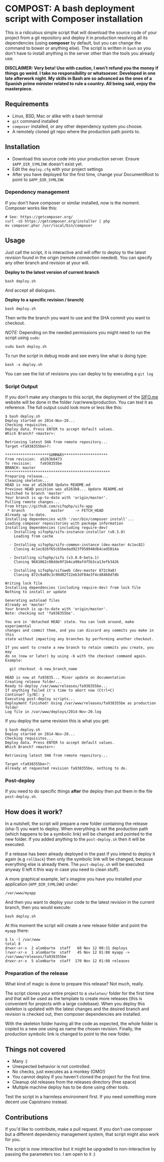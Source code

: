 # COMPOST: A bash deployment script with Composer installation
This is a ridiculous simple script that will download the source code of your project from a git repository and deploy it in production resolving all its dependencies (using **composer** by default, but you can change the command to bower or anything else). The script is written in `bash` so you don't have to install anything in the server other than the tools you already use. 

**DISCLAIMER: Very beta! Use with caution, I won't refund you the money if things go weird. I take no responsibility or whatsoever. Developed in one late afterwork night. My skills in Bash are so advanced as the ones of a Spanish prime minister related to rule a country. All being said, enjoy the masterpiece.**


## Requirements
 - Linux, BSD, Mac or alike with a bash terminal 
 - `git` command installed
 - `composer` installed, or any other dependency system you choose.
 - A remotely cloned git repo where the production path points to.

## Installation
 - Download this source code into your production server. Ensure `$APP_DIR_SYMLINK` doesn't exist yet.
 - Edit the `deploy.cfg` with your project settings
 - After you have deployed for the first time, change your DocumentRoot to point to `$APP_DIR_SYMLINK`


### Dependency management
If you don't have composer or similar installed, now is the moment. Composer works like this:

	# See: https://getcomposer.org/
	curl -sS https://getcomposer.org/installer | php
	mv composer.phar /usr/local/bin/composer

	
## Usage

Just call the script, it is interactive and will offer to deploy to the latest revision found in the origin (remote connection needed). You can specify any other branch and revision at your will.

**Deploy to the latest version of current branch**

	bash deploy.sh

And accept all dialogues.

**Deploy to a specific revision / branch)**

	bash deploy.sh
	
Then write the branch you want to use and the SHA commit you want to checkout.

*NOTE:* Depending on the needed permissions you might need to run the script using `sudo`:

	sudo bash deploy.sh

To run the script in debug mode and see every line what is doing type:

	bash -x deploy.sh

You can see the list of revisions you can deploy to by executing a `git log`
### Script Output

If you don't make any changes to this script, the deployment of the [SIFO.me](http://sifo.me) website will be done in the folder /var/www/production. You can test it as reference. The full output could look more or less like this:

	$ bash deploy.sh 
	Deploy started on 2014-Nov-20...
	Checking requisites...
	Deploy data. Press ENTER to accept default values.
	Which Branch? <master>:

	Retrieving latest SHA from remote repository...
	Target <fa938355be>?:

	********************SUMMARY********************
	From revision:  a5263b8473
	To revision:    fa938355be
	BRANCH: master
	************************************************
	Preparing release...
	Cleaning skeleton...
	HEAD is now at a5263b8 Update README.md
	Previous HEAD position was a5263b8... Update README.md
	Switched to branch 'master'
	Your branch is up-to-date with 'origin/master'.
	Pulling remote changes...
	From https://github.com/sifophp/sifo-app
	 * branch            master     -> FETCH_HEAD
	Already up-to-date.
	Installing dependencies with '/usr/bin/composer install'...
	Loading composer repositories with package information
	Installing dependencies (including require-dev)                                      
	  - Installing sifophp/sifo-instance-installer (v0.3.0)
	    Loading from cache
	
	  - Installing sifophp/sifo-common-instance (dev-master 4c1ec82)
	    Cloning 4c1ec826f65cb5bedad923f958948db4ced5014a
	
	  - Installing sifophp/sifo (v3.0.0-beta.1)
	    Cloning 9681062c08dde9f1b4ca90af4f5b3ca13efb3426
	
	  - Installing sifophp/sifoweb (dev-master 872c9a8)
	    Cloning 872c9a89c3c90d02f22eb3df84e3f4cd8460d7db
	
	Writing lock file
	Installing dependencies (including require-dev) from lock file
	Nothing to install or update
	
	Generating autoload files
	Already on 'master'
	Your branch is up-to-date with 'origin/master'.
	Note: checking out 'fa938355be'.

	You are in 'detached HEAD' state. You can look around, make experimental
	changes and commit them, and you can discard any commits you make in this
	state without impacting any branches by performing another checkout.

	If you want to create a new branch to retain commits you create, you may
	do so (now or later) by using -b with the checkout command again. Example:

	  git checkout -b new_branch_name

	HEAD is now at fa93835... Minor update on documentation
	Creating release folder...
	Ready to deploy /var/www/releases/fa938355be...
	If anything failed it's time to abort now (Ctrl+C)
	Continue? [y/N]: y
	Executing post-deploy scripts...
	Deployment finished! Using /var/www/releases/fa938355be as production folder
	Log file in /var/www/deploys/2014-Nov-20.log

If you deploy the same revision this is what you get:

	$ bash deploy.sh 
	Deploy started on 2014-Nov-20...
	Checking requisites...
	Deploy data. Press ENTER to accept default values.
	Which Branch? <master>:

	Retrieving latest SHA from remote repository...

	Target <fa938355be>?:
	Already at requested revision fa938355be, nothing to do.
	

### Post-deploy
If you need to do specific things **after** the deploy then put them in the file `post-deploy.sh`.


## How does it work?
In a nutshell, the script will prepare a new folder containing the release (sha-1) you want to deploy. When everything is set the production path (which happens to be a symbolic link) will be changed and pointed to the new folder. If you added anything to the `post-deploy.sh` then it will be executed.

If a release has been already deployed in the past if you intend to deploy it again (e.g `rollback`) then only the symbolic link will be changed, because everything else is already there. The `post-deploy.sh` will be executed anyway (I left it this way in case you need to clean stuff).

A more graphical example, let's imagine you have you installed your application (`APP_DIR_SYMLINK`) under:

	/var/www/myapp
	
And then you want to deploy your code to the latest revision in the current branch, then you would execute:

	bash deploy.sh
	
At this moment the script will create a new release folder and point the `myapp` there:
	
	$ ls -l /var/www
	total 8
	drwxr-xr-x  2 alombarte  staff   68 Nov 12 00:31 deploys
	lrwxr-xr-x  1 alombarte  staff   45 Nov 12 01:08 myapp -> /var/www/releases/fa938355be
	drwxr-xr-x  5 alombarte  staff  170 Nov 12 01:08 releases


 

### Preparation of the release
What kind of magic is done to prepare this release? Not much, really.

The script clones your entire project to a `skeleton/` folder for the first time and that will be used as the template to create more releases (this is convenient for projects with a large codebase). When you deploy this skeleton is updated with the latest changes and the desired branch and revision is checked out, then composer dependencies are installed.

With the skeleton folder having all the code as expected, the whole folder is copied to a new one using as name the chosen revision. Finally, the production symbolic link is changed to point to the new folder.


## Things not covered

 - Many :)
 - Unexpected behavior is not controlled.
 - No checks, just executes as a monkey (OMG!)
 - You cannot deploy if you haven't cloned the project for the first time.
 - Cleanup old releases from the releases directory (free space)
 - Multiple machine deploy has to be done using other tools. 

Test the script in a harmless environment first. If you need something more decent use Capistrano instead.

## Contributions
If you'd like to contribute, make a pull request. If you don't use composer but a different dependency management system, that script might also work for you.

The script is now interactive but it might be upgraded to non-interactive by passing the parameters too. I am open to it :)
